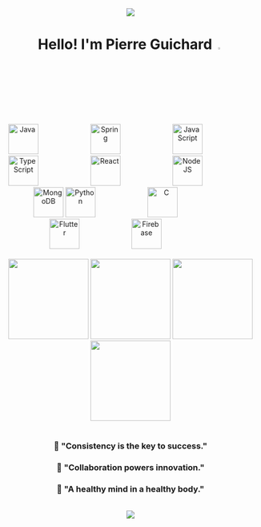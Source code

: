 <div align="center">
    <img src="https://web.archive.org/web/20091027062750im_/http://geocities.com/bobsoftware/line_an.gif">
</div>

<h1 align="center">
    Hello! I'm Pierre Guichard <img src="https://raw.githubusercontent.com/fnky/fnky/fnky/img/smile.gif" width="3%">
</h1>

<br>

<div align="center">
  <img alt="Java" width="60px" style="margin-right: 100px;" src="https://cdn.jsdelivr.net/gh/devicons/devicon@latest/icons/java/java-original-wordmark.svg"/>
  <img alt="Spring" width="60px" style="margin-right: 100px;" src="https://cdn.jsdelivr.net/gh/devicons/devicon@latest/icons/spring/spring-original-wordmark.svg"/>
  <img alt="JavaScript" width="60px" style="margin-right: 100px;" src="https://cdn.jsdelivr.net/gh/devicons/devicon@latest/icons/javascript/javascript-original.svg"/>
  <img alt="TypeScript" width="60px" style="margin-right: 100px;" src="https://cdn.jsdelivr.net/gh/devicons/devicon@latest/icons/typescript/typescript-original.svg"/>
  <img alt="React" width="60px" style="margin-right: 100px;" src="https://cdn.jsdelivr.net/gh/devicons/devicon@latest/icons/react/react-original-wordmark.svg"/>
  <img alt="NodeJS" width="60px" style="margin-right: 100px;" src="https://cdn.jsdelivr.net/gh/devicons/devicon@latest/icons/nodejs/nodejs-plain-wordmark.svg"/>
  <img alt="MongoDB" width="60px" src="https://cdn.jsdelivr.net/gh/devicons/devicon@latest/icons/mongodb/mongodb-original.svg"/>
  <img alt="Python" width="60px" style="margin-right: 100px;" src="https://cdn.jsdelivr.net/gh/devicons/devicon@latest/icons/python/python-original-wordmark.svg"/>
  <img alt="C" width="60px" style="margin-right: 100px;" src="https://cdn.jsdelivr.net/gh/devicons/devicon@latest/icons/c/c-original.svg"/>
  <img alt="Flutter" width="60px" style="margin-right: 100px;" src="https://cdn.jsdelivr.net/gh/devicons/devicon@latest/icons/flutter/flutter-original.svg"/>
  <img alt="Firebase" width="60px" style="margin-right: 100px;" src="https://cdn.jsdelivr.net/gh/devicons/devicon@latest/icons/firebase/firebase-plain-wordmark.svg"/>


<br>
<br>

<div align="center">
  <img height="160em" src="https://github-readme-stats.vercel.app/api?username=pierrelouisguichard&show_icons=true&theme=blueberry&rank_icon=github&hide_border=true" style="max-width:100%;">
  <img height="160em" src="https://github-readme-stats.vercel.app/api/top-langs/?username=pierrelouisguichard&layout=compact&theme=blueberry&hide=php&hide_border=true" style="max-width:100%;">
  <img height="160em" src="https://github-readme-streak-stats-9m8ugfa77-denvercoder1.vercel.app/?user=pierrelouisguichard&theme=blueberry&hide_border=true" style="max-width:100%;">
  <img height="160em" src="https://i.imgur.com/FRRivi1.gif" style="max-width:100%;">
</div>

<br>

<div align="center">
    <h3>🎯 "Consistency is the key to success." </h3>
    <h3>🤝 "Collaboration powers innovation." </h3>
    <h3>🌱 "A healthy mind in a healthy body."</h3>
</div>

<br>

<div align="center">
    <img src="https://web.archive.org/web/20091027062750im_/http://geocities.com/bobsoftware/line_an.gif">
</div>

